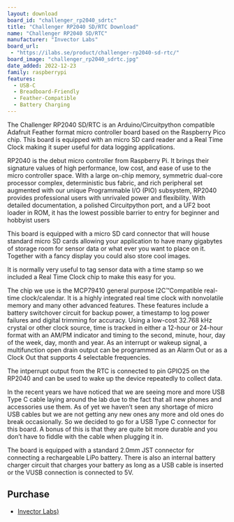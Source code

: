 ```yaml
---
layout: download
board_id: "challenger_rp2040_sdrtc"
title: "Challenger RP2040 SD/RTC Download"
name: "Challenger RP2040 SD/RTC"
manufacturer: "Invector Labs"
board_url:
 - "https://ilabs.se/product/challenger-rp2040-sd-rtc/"
board_image: "challenger_rp2040_sdrtc.jpg"
date_added: 2022-12-23
family: raspberrypi
features:
  - USB-C
  - Breadboard-Friendly
  - Feather-Compatible
  - Battery Charging
---
```


The Challenger RP2040 SD/RTC is an Arduino/Circuitpython compatible Adafruit Feather format micro controller board based on the Raspberry Pico chip. This board is equipped with an micro SD card reader and a Real Time Clock making it super useful for data logging applications.

RP2040 is the debut micro controller from Raspberry Pi. It brings their signature values of high performance, low cost, and ease of use to the micro controller space. With a large on-chip memory, symmetric dual-core processor complex, deterministic bus fabric, and rich peripheral set augmented with our unique Programmable I/O (PIO) subsystem, RP2040 provides professional users with unrivaled power and flexibility. With detailed documentation, a polished Circuitpython port, and a UF2 boot loader in ROM, it has the lowest possible barrier to entry for beginner and hobbyist users

This board is equipped with a micro SD card connector that will house standard micro SD cards allowing your application to have many gigabytes of storage room for sensor data or what ever you want to place on it. Together with a fancy display you could also store cool images.

It is normally very useful to tag sensor data with a time stamp so we included a Real Time Clock chip to make this easy for you.

The chip we use is the MCP79410 general purpose I2C™Compatible real-time clock/calendar. It is a highly integrated real time clock with nonvolatile memory and many other advanced features. These features include a battery switchover circuit for backup power, a timestamp to log power failures and digital trimming for accuracy. Using a low-cost 32.768 kHz crystal or other clock source, time is tracked in either a 12-hour or 24-hour format with an AM/PM indicator and timing to the second, minute, hour, day of the week, day, month and year. As an interrupt or wakeup signal, a multifunction open drain output can be programmed as an Alarm Out or as a Clock Out that supports 4 selectable frequencies.

The intperrupt output from the RTC is connected to pin GPIO25 on the RP2040 and can be used to wake up the device repeatedly to collect data.

In the recent years we have noticed that we are seeing more and more USB Type C cable laying around the lab due to the fact that all new phones and accessories use them. As of yet we haven’t seen any shortage of micro USB cables but we are not getting any new ones any more and old ones do break occasionally. So we decided to go for a USB Type C connector for this board. A bonus of this is that they are quite bit more durable and you don’t have to fiddle with the cable when plugging it in.

The board is equipped with a standard 2.0mm JST connector for connecting a rechargeable LiPo battery. There is also an internal battery charger circuit that charges your battery as long as a USB cable is inserted or the VUSB connection is connected to 5V.

## Purchase

* [Invector Labs)](https://ilabs.se/product/challenger-rp2040-sd-rtc/)
